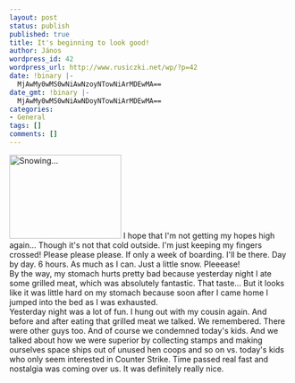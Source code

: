 ```yaml
---
layout: post
status: publish
published: true
title: It's beginning to look good!
author: János
wordpress_id: 42
wordpress_url: http://www.rusiczki.net/wp/?p=42
date: !binary |-
  MjAwMy0wMS0wNiAwNzoyNTowNiArMDEwMA==
date_gmt: !binary |-
  MjAwMy0wMS0wNiAwNDoyNTowNiArMDEwMA==
categories:
- General
tags: []
comments: []
---
```

<p><a href="http://www.rusiczki.net/blog/blogpics/snow.php" onclick="window.open('http://www.rusiczki.net/blog/blogpics/snow.php','popup','width=533,height=400,scrollbars=no,resizable=no,toolbar=no,directories=no,location=no,menubar=no,status=no,left=0,top=0'); return false"><img src="http://www.rusiczki.net/blog/blogpics/snow-thumb.jpg" width="200" height="150" border="0" alt="Snowing..." class="postimage" /></a> I hope that I'm not getting my hopes high again... Though it's not that cold outside. I'm just keeping my fingers crossed! Please please please. If only a week of boarding. I'll be there. Day by day. 6 hours. As much as I can. Just a little snow. Pleeease!<br />
By the way, my stomach hurts pretty bad because yesterday night I ate some grilled meat, which was absolutely fantastic. That taste... But it looks like it was little hard on my stomach because soon after I came home I jumped into the bed as I was exhausted.<br />
Yesterday night was a lot of fun. I hung out with my cousin again. And before and after eating that grilled meat we talked. We remembered. There were other guys too. And of course we condemned today's kids. And we talked about how we were superior by collecting stamps and making ourselves space ships out of unused hen coops and so on vs. today's kids who only seem interested in Counter Strike. Time passed real fast and nostalgia was coming over us. It was definitely really nice.</p>
